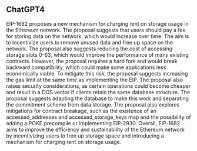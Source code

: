 ## ChatGPT4

EIP-1682 proposes a new mechanism for charging rent on storage usage in the Ethereum network. The proposal suggests that users should pay a fee for storing data on the network, which would increase over time. The aim is to incentivize users to remove unused data and free up space on the network. The proposal also suggests reducing the cost of accessing storage slots 0-63, which would improve the performance of many existing contracts. However, the proposal requires a hard fork and would break backward compatibility, which could make some applications less economically viable. To mitigate this risk, the proposal suggests increasing the gas limit at the same time as implementing the EIP. The proposal also raises security considerations, as certain operations could become cheaper and result in a DOS vector if clients retain the same database structure. The proposal suggests adapting the database to make this work and separating the commitment scheme from data storage. The proposal also explores mitigations for contract breakage, such as the existence of an accessed_addresses and accessed_storage_keys map and the possibility of adding a POKE precompile or implementing EIP-2930. Overall, EIP-1682 aims to improve the efficiency and sustainability of the Ethereum network by incentivizing users to free up storage space and introducing a mechanism for charging rent on storage usage.

